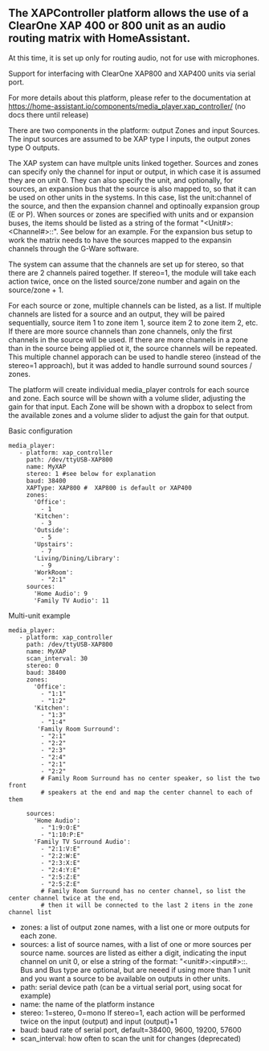 ## The XAPController platform allows the use of a ClearOne XAP 400 or 800 unit as an audio routing matrix with HomeAssistant.

At this time, it is set up only for routing audio, not for use with microphones.

Support for interfacing with ClearOne XAP800 and XAP400 units via serial port.

For more details about this platform, please refer to the documentation at
https://home-assistant.io/components/media_player.xap_controller/
(no docs there until release)

There are two components in the platform: output Zones and input Sources.  The input sources are assumed to be XAP type I inputs, the output zones type O outputs. 

The XAP system can have multple units linked together.  Sources and zones can specify only the channel for input or output, in which case it is assumed they are on unit 0.  They can also specify the unit, and optionally, for sources, an expansion bus that the source is also mapped to, so that it can be used on other units in the systems.  In this case, list the unit:channel of the source, and then the expansion channel and optinoally expansion group (E or P).  When sources or zones are specified with units and or expansion buses, the items should be listed as a string of the format "<Unit#>:<Channel#>:<Expansion Bus Channel Letter>:<Expansion BUs Group>".  See below for an example.  For the expansion bus setup to work the matrix needs to have the sources mapped to the expansin channels through the G-Ware software.

The system can assume that the channels are set up for stereo, so that there are 2 channels paired 
together.  If stereo=1, the module will take each action twice, once on the listed source/zone number and again on the source/zone + 1.

For each source or zone, multiple channels can be listed, as a list.  If multiple channels are listed for a source and an output, they will be paired sequentially, source item 1 to zone item 1, source item 2 to zone item 2, etc.  If there are more source channels than zone channels, only the first channels in the source will be used.  If there are more channels in a zone than in the source being applied ot it, the source channels will be repeated.  This multiple channel apporach can be used to handle stereo (instead of the stereo=1 approach), but it was added to handle surround sound sources / zones. 

The platform will create individual media_player controls for each source and zone.  Each source will be shown with a volume slider, adjusting the gain for that input.  Each Zone will be shown with a dropbox to select from the available zones and a volume slider to adjust the gain for that output.

Basic configuration
```
media_player:
   - platform: xap_controller
     path: /dev/ttyUSB-XAP800
     name: MyXAP
     stereo: 1 #see below for explanation
     baud: 38400
     XAPType: XAP800 #  XAP800 is default or XAP400
     zones:
       'Office':
         - 1
       'Kitchen':
         - 3
       'Outside':
         - 5
       'Upstairs':
         - 7
       'Living/Dining/Library':
         - 9
       'WorkRoom':
         - "2:1"
     sources:
       'Home Audio': 9
       'Family TV Audio': 11
```

Multi-unit example
```
media_player:
   - platform: xap_controller
     path: /dev/ttyUSB-XAP800
     name: MyXAP
     scan_interval: 30
     stereo: 0
     baud: 38400
     zones:
       'Office':
         - "1:1"
         - "1:2"
       'Kitchen':
         - "1:3"
         - "1:4"
        'Family Room Surround':
         - "2:1"
         - "2:2"
         - "2:3"
         - "2:4"
         - "2:1"
         - "2:2"
         # Family Room Surround has no center speaker, so list the two front 
         # speakers at the end and map the center channel to each of them

     sources:
       'Home Audio':
         - "1:9:O:E"
         - "1:10:P:E"
       'Family TV Surround Audio':
         - "2:1:V:E"
         - "2:2:W:E"
         - "2:3:X:E"
         - "2:4:Y:E"
         - "2:5:Z:E"
         - "2:5:Z:E"
         # Family Room Surround has no center channel, so list the center channel twice at the end,  
         # then it will be connected to the last 2 itens in the zone channel list
```

* zones: a list of output zone names, with a list one or more outputs for each zone. 
* sources: a list of source names, with a list of one or more sources per source name.
   sources are listed as either a digit, indicating the input channel on unit 0, or else a string of the format:  "<unit#>:<input#>:<bus letter>:<bus type>. Bus and Bus type are optional, but are neeed if using more than 1 unit and you want a source to be available on outputs in other units. 
* path: serial device path (can be a virtual serial port, using socat for example)
* name: the name of the platform instance
* stereo: 1=stereo, 0=mono  If stereo=1, each action will be performed twice on the input (output) and input (output)+1
* baud: baud rate of serial port, default=38400, 9600, 19200, 57600
* scan_interval: how often to scan the unit for changes (deprecated)

